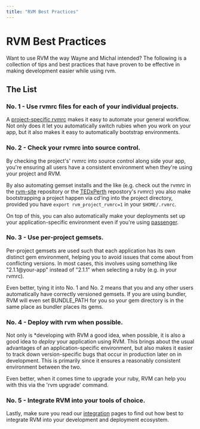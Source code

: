 ```yaml
---
title: "RVM Best Practices"
---
```


RVM Best Practices
==================

Want to use RVM the way Wayne and Michal intended?
The following is a collection of tips and best practices that have
proven to be effective in making development easier while using rvm.

The List
--------

### No. 1 - Use rvmrc files for each of your individual projects.

A [project-specific rvmrc](/workflow/rvmrc/) makes it easy to automate
your general workflow. Not only does it let you automatically switch
rubies when you work on your app, but it also makes it easy to
automatically bootstrap environments.

### No. 2 - Check your rvmrc into source control.

By checking the project's' rvmrc into source control along side your
app, you're ensuring all users have a consistent environment when
they're using your project and RVM.

By also automating gemset installs and the like (e.g. check out the
rvmrc in the [rvm-site](http://github.com/rvm/rvm-site) repository or
the [TEDxPerth](http://github.com/YouthTree/TEDxPerth) repostory's
rvmrc) you also make bootstrapping a project happen via cd'ing into the
project directory, provided you have `export rvm_project_rvmrc=1` in
your `$HOME/.rvmrc`.

On top of this, you can also automatically make your deployments set up
your application-specific environment even if you're using
[passenger](/integration/passenger/).

### No. 3 - Use per-project gemsets.

Per-project gemsets are used such that each application has its own
distinct gem environment, helping you to avoid issues that come about
from conflicting versions. In most cases, this involves using something
like "2.1.1@your-app" instead of "2.1.1" when selecting a ruby (e.g. in
your rvmrc).

Even better, tying it into No. 1 and No. 2 means that you and any other
users automatically have correctly versioned gemsets. If you are using
bundler, RVM will even set BUNDLE_PATH for you so your gem directory is
in the same place as bundler places its gems.

### No. 4 - Deploy with rvm when possible.

Not only is *developing with RVM a good idea, when possible, it is also
a good idea to *deploy* your application using RVM. This brings about
the usual advantages of an application-specific environment, but also
makes it easier to track down version-specific bugs that occur in
production later on in development. This is primarily since it ensures
a reasonably consistent environment between the two.

Even better, when it comes time to upgrade your ruby, RVM can help you
with this via the 'rvm upgrade' command.

### No. 5 - Integrate RVM into your tools of choice.

Lastly, make sure you read our [integration](/integration/) pages to
find out how best to integrate RVM into your development and deployment
ecosystem.
